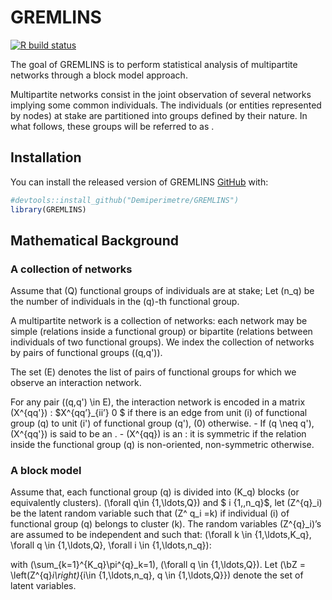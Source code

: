 
<!-- README.md is generated from README.Rmd. Please edit that file -->

# GREMLINS

<!-- badges: start -->

[![R build
status](https://github.com/Demiperimetre/GREMLINS/workflows/R-CMD-check/badge.svg)](https://github.com/Demiperimetre/GREMLINS/actions)
<!-- badges: end -->

The goal of GREMLINS is to perform statistical analysis of multipartite
networks through a block model approach.

Multipartite networks consist in the joint observation of several
networks implying some common individuals. The individuals (or entities
represented by nodes) at stake are partitioned into groups defined by
their nature. In what follows, these groups will be referred to as .

## Installation

You can install the released version of GREMLINS
[GitHub](https://github.com/) with:

``` r
#devtools::install_github("Demiperimetre/GREMLINS")
library(GREMLINS)
```

## Mathematical Background

### A collection of networks

Assume that \(Q\) functional groups of individuals are at stake; Let
\(n_q\) be the number of individuals in the \(q\)-th functional group.

A multipartite network is a collection of networks: each network may be
simple (relations inside a functional group) or bipartite (relations
between individuals of two functional groups). We index the collection
of networks by pairs of functional groups \((q,q')\).

The set \(E\) denotes the list of pairs of functional groups for which
we observe an interaction network.

For any pair \((q,q') \in E\), the interaction network is encoded in a
matrix \(X^{qq'}\) : $X^{qq’}\_{ii’} 0 $ if there is an edge from unit
\(i\) of functional group \(q\) to unit \(i'\) of functional group
\(q'\), \(0\) otherwise. - If \(q \neq q'\), \(X^{qq'}\) is said to be
an . - \(X^{qq}\) is an : it is symmetric if the relation inside the
functional group \(q\) is non-oriented, non-symmetric otherwise.

### A block model

Assume that, each functional group \(q\) is divided into \(K_q\) blocks
(or equivalently clusters). \(\forall q\in \{1,\ldots,Q\}\) and $ i
{1,,n\_q}$, let \(Z^{q}_i\) be the latent random variable such that
\(Z^ q_i =k\) if individual \(i\) of functional group \(q\) belongs to
cluster \(k\). The random variables \(Z^{q}_i\)’s are assumed to be
independent and such that:
\(\forall k \in \{1,\ldots,K_q\}, \forall q \in \{1,\ldots,Q\}, \forall i \in \{1,\ldots,n_q\}\):

with \(\sum_{k=1}^{K_q}\pi^{q}_k=1\), \(\forall q \in \{1,\ldots,Q\}\).
Let
\(\bZ = \left(Z^{q}_i\right)_{i\in \{1,\ldots,n_q\}, q \in \{1,\ldots,Q\}}\)
denote the set of latent variables.

